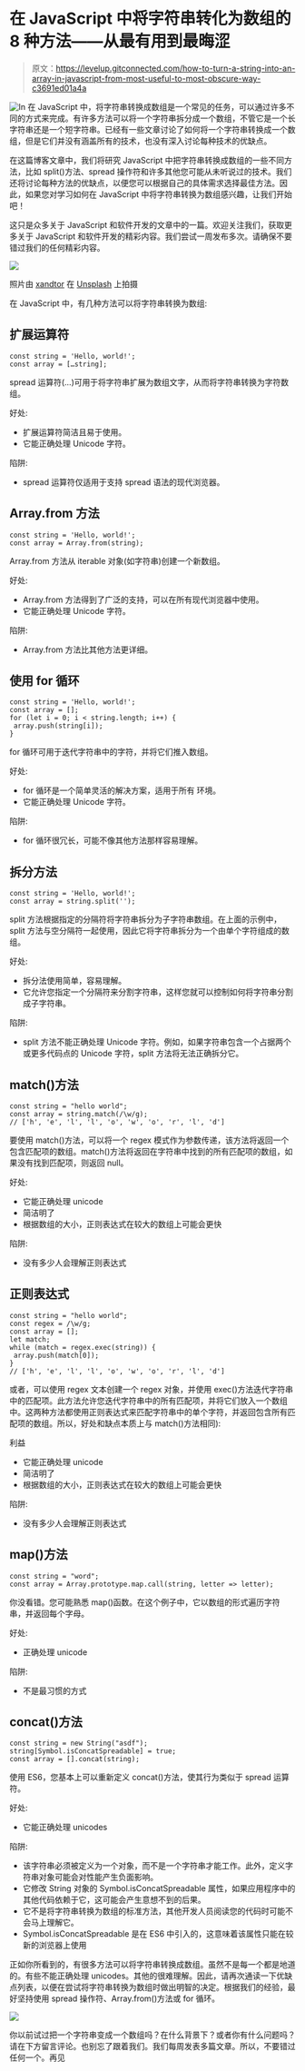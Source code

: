 # 在 JavaScript 中将字符串转化为数组的 8 种方法——从最有用到最晦涩

> 原文：<https://levelup.gitconnected.com/how-to-turn-a-string-into-an-array-in-javascript-from-most-useful-to-most-obscure-way-c3691ed01a4a>

![In](img/da1a6e088cfb07b0998e7372ad9f248c.png) 在  JavaScript 中，将字符串转换成数组是一个常见的任务，可以通过许多不同的方式来完成。有许多方法可以将一个字符串拆分成一个数组，不管它是一个长字符串还是一个短字符串。已经有一些文章讨论了如何将一个字符串转换成一个数组，但是它们并没有涵盖所有的技术，也没有深入讨论每种技术的优缺点。

在这篇博客文章中，我们将研究 JavaScript 中把字符串转换成数组的一些不同方法，比如 split()方法、spread 操作符和许多其他您可能从未听说过的技术。我们还将讨论每种方法的优缺点，以便您可以根据自己的具体需求选择最佳方法。因此，如果您对学习如何在 JavaScript 中将字符串转换为数组感兴趣，让我们开始吧！

这只是众多关于 JavaScript 和软件开发的文章中的一篇。欢迎关注我们，获取更多关于 JavaScript 和软件开发的精彩内容。我们尝试一周发布多次。请确保不要错过我们的任何精彩内容。

![](img/73acd244ccaf10ac82fac91464580f8f.png)

照片由 [xandtor](https://unsplash.com/@xandtor?utm_source=medium&utm_medium=referral) 在 [Unsplash](https://unsplash.com?utm_source=medium&utm_medium=referral) 上拍摄

在 JavaScript 中，有几种方法可以将字符串转换为数组:

## 扩展运算符

```
const string = 'Hello, world!';
const array = […string];
```

spread 运算符(…)可用于将字符串扩展为数组文字，从而将字符串转换为字符数组。

好处:

*   扩展运算符简洁且易于使用。
*   它能正确处理 Unicode 字符。

陷阱:

*   spread 运算符仅适用于支持 spread 语法的现代浏览器。

## Array.from 方法

```
const string = 'Hello, world!';
const array = Array.from(string);
```

Array.from 方法从 iterable 对象(如字符串)创建一个新数组。

好处:

*   Array.from 方法得到了广泛的支持，可以在所有现代浏览器中使用。
*   它能正确处理 Unicode 字符。

陷阱:

*   Array.from 方法比其他方法更详细。

## 使用 for 循环

```
const string = 'Hello, world!';
const array = [];
for (let i = 0; i < string.length; i++) {
 array.push(string[i]);
}
```

for 循环可用于迭代字符串中的字符，并将它们推入数组。

好处:

*   for 循环是一个简单灵活的解决方案，适用于所有
    环境。
*   它能正确处理 Unicode 字符。

陷阱:

*   for 循环很冗长，可能不像其他方法那样容易理解。

## 拆分方法

```
const string = 'Hello, world!';
const array = string.split('');
```

split 方法根据指定的分隔符将字符串拆分为子字符串数组。在上面的示例中，split 方法与空分隔符一起使用，因此它将字符串拆分为一个由单个字符组成的数组。

好处:

*   拆分法使用简单，容易理解。
*   它允许您指定一个分隔符来分割字符串，这样您就可以控制如何将字符串分割成子字符串。

陷阱:

*   split 方法不能正确处理 Unicode 字符。例如，如果字符串包含一个占据两个或更多代码点的 Unicode 字符，split 方法将无法正确拆分它。

## match()方法

```
const string = "hello world";
const array = string.match(/\w/g);
// ['h', 'e', 'l', 'l', 'o', 'w', 'o', 'r', 'l', 'd']
```

要使用 match()方法，可以将一个 regex 模式作为参数传递，该方法将返回一个包含匹配项的数组。match()方法将返回在字符串中找到的所有匹配项的数组，如果没有找到匹配项，则返回 null。

好处:

*   它能正确处理 unicode
*   简洁明了
*   根据数组的大小，正则表达式在较大的数组上可能会更快

陷阱:

*   没有多少人会理解正则表达式

## 正则表达式

```
const string = "hello world";
const regex = /\w/g;
const array = [];
let match;
while (match = regex.exec(string)) {
 array.push(match[0]);
}
// ['h', 'e', 'l', 'l', 'o', 'w', 'o', 'r', 'l', 'd']
```

或者，可以使用 regex 文本创建一个 regex 对象，并使用 exec()方法迭代字符串中的匹配项。此方法允许您迭代字符串中的所有匹配项，并将它们放入一个数组中。这两种方法都使用正则表达式来匹配字符串中的单个字符，并返回包含所有匹配项的数组。所以，好处和缺点本质上与 match()方法相同):

利益

*   它能正确处理 unicode
*   简洁明了
*   根据数组的大小，正则表达式在较大的数组上可能会更快

陷阱:

*   没有多少人会理解正则表达式

## map()方法

```
const string = "word";
const array = Array.prototype.map.call(string, letter => letter);
```

你没看错。您可能熟悉 map()函数。在这个例子中，它以数组的形式遍历字符串，并返回每个字母。

好处:

*   正确处理 unicode

陷阱:

*   不是最习惯的方式

## concat()方法

```
const string = new String("asdf");
string[Symbol.isConcatSpreadable] = true;
const array = [].concat(string);
```

使用 ES6，您基本上可以重新定义 concat()方法，使其行为类似于 spread 运算符。

好处:

*   它能正确处理 unicodes

陷阱:

*   该字符串必须被定义为一个对象，而不是一个字符串才能工作。此外，定义字符串对象可能会对性能产生负面影响。
*   它修改 String 对象的 Symbol.isConcatSpreadable 属性，如果应用程序中的其他代码依赖于它，这可能会产生意想不到的后果。
*   它不是将字符串转换为数组的标准方法，其他开发人员阅读您的代码时可能不会马上理解它。
*   Symbol.isConcatSpreadable 是在 ES6 中引入的，这意味着该属性只能在较新的浏览器上使用

正如你所看到的，有很多方法可以将字符串转换成数组。虽然不是每一个都是地道的。有些不能正确处理 unicodes。其他的很难理解。因此，请再次通读一下优缺点列表，以便在尝试将字符串转换为数组时做出明智的决定。根据我们的经验，最好坚持使用 spread 操作符、Array.from()方法或 for 循环。

![](img/5c7fdb823e2c7f4190f716ff6bed224c.png)

你以前试过把一个字符串变成一个数组吗？在什么背景下？或者你有什么问题吗？请在下方留言评论。也别忘了跟着我们。我们每周发表多篇文章。所以，不要错过任何一个。再见